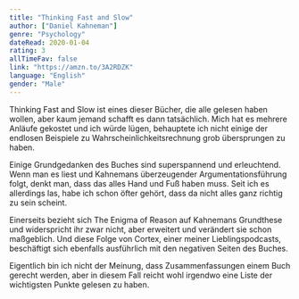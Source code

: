 ```yaml
---
title: "Thinking Fast and Slow"
author: ["Daniel Kahneman"]
genre: "Psychology"
dateRead: 2020-01-04
rating: 3
allTimeFav: false
link: "https://amzn.to/3A2RDZK"
language: "English"
gender: "Male"
---
```


Thinking Fast and Slow ist eines dieser Bücher, die alle gelesen haben wollen, aber kaum jemand schafft es dann tatsächlich. Mich hat es mehrere Anläufe gekostet und ich würde lügen, behauptete ich nicht einige der endlosen Beispiele zu Wahrscheinlichkeitsrechnung grob übersprungen zu haben.

Einige Grundgedanken des Buches sind superspannend und erleuchtend. Wenn man es liest und Kahnemans überzeugender Argumentationsführung folgt, denkt man, dass das alles Hand und Fuß haben muss. Seit ich es allerdings las, habe ich schon öfter gehört, dass da nicht alles ganz richtig zu sein scheint.

Einerseits bezieht sich The Enigma of Reason auf Kahnemans Grundthese und widerspricht ihr zwar nicht, aber erweitert und verändert sie schon maßgeblich. Und diese Folge von Cortex, einer meiner Lieblingspodcasts, beschäftigt sich ebenfalls ausführlich mit den negativen Seiten des Buches.

Eigentlich bin ich nicht der Meinung, dass Zusammenfassungen einem Buch gerecht werden, aber in diesem Fall reicht wohl irgendwo eine Liste der wichtigsten Punkte gelesen zu haben.
